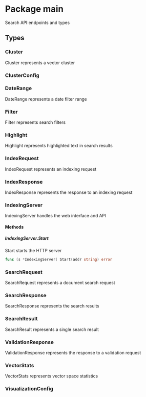 # Package main

Search API endpoints and types


## Types

### Cluster

Cluster represents a vector cluster


### ClusterConfig

### DateRange

DateRange represents a date filter range


### Filter

Filter represents search filters


### Highlight

Highlight represents highlighted text in search results


### IndexRequest

IndexRequest represents an indexing request


### IndexResponse

IndexResponse represents the response to an indexing request


### IndexingServer

IndexingServer handles the web interface and API


#### Methods

##### IndexingServer.Start

Start starts the HTTP server


```go
func (s *IndexingServer) Start(addr string) error
```

### SearchRequest

SearchRequest represents a document search request


### SearchResponse

SearchResponse represents the search results


### SearchResult

SearchResult represents a single search result


### ValidationResponse

ValidationResponse represents the response to a validation request


### VectorStats

VectorStats represents vector space statistics


### VisualizationConfig

